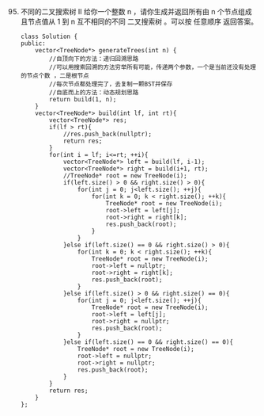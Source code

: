 95. 不同的二叉搜索树 II
给你一个整数 n ，请你生成并返回所有由 n 个节点组成且节点值从 1 到 n 互不相同的不同 二叉搜索树 。可以按 任意顺序 返回答案。




 
		class Solution {
		public:
		    vector<TreeNode*> generateTrees(int n) {
		        //自顶向下的方法：递归回溯思路
		        //可以用搜索回溯的方法穷举所有可能，传递两个参数，一个是当前还没有处理的节点个数 ，二是根节点
		        //每次节点都处理完了，去复制一颗BST并保存
		        //自底而上的方法：动态规划思路
		        return build(1, n);
		    }
		    vector<TreeNode*> build(int lf, int rt){
		        vector<TreeNode*> res;
		        if(lf > rt){
		            //res.push_back(nullptr);
		            return res;
		        }
		        for(int i = lf; i<=rt; ++i){
		            vector<TreeNode*> left = build(lf, i-1);
		            vector<TreeNode*> right = build(i+1, rt);
		            //TreeNode* root = new TreeNode(i);
		            if(left.size() > 0 && right.size() > 0){
		                for(int j = 0; j<left.size(); ++j){
		                    for(int k = 0; k < right.size(); ++k){
		                        TreeNode* root = new TreeNode(i);
		                        root->left = left[j];
		                        root->right = right[k];
		                        res.push_back(root);
		                    }
		                }
		            }else if(left.size() == 0 && right.size() > 0){
		                for(int k = 0; k < right.size(); ++k){
		                    TreeNode* root = new TreeNode(i);
		                    root->left = nullptr;
		                    root->right = right[k];
		                    res.push_back(root);
		                }
		            }else if(left.size() > 0 && right.size() == 0){
		                for(int j = 0; j<left.size(); ++j){
		                    TreeNode* root = new TreeNode(i);
		                    root->left = left[j];
		                    root->right = nullptr;
		                    res.push_back(root);
		                }
		            }else if(left.size() == 0 && right.size() == 0){
		                TreeNode* root = new TreeNode(i);
		                root->left = nullptr;
		                root->right = nullptr;
		                res.push_back(root);
		            }
		        }
		        return res;
		    }
		};